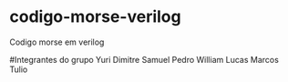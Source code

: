 # codigo-morse-verilog
Codigo morse em verilog

#Integrantes do grupo
Yuri Dimitre
Samuel Pedro
William Lucas
Marcos Tulio
